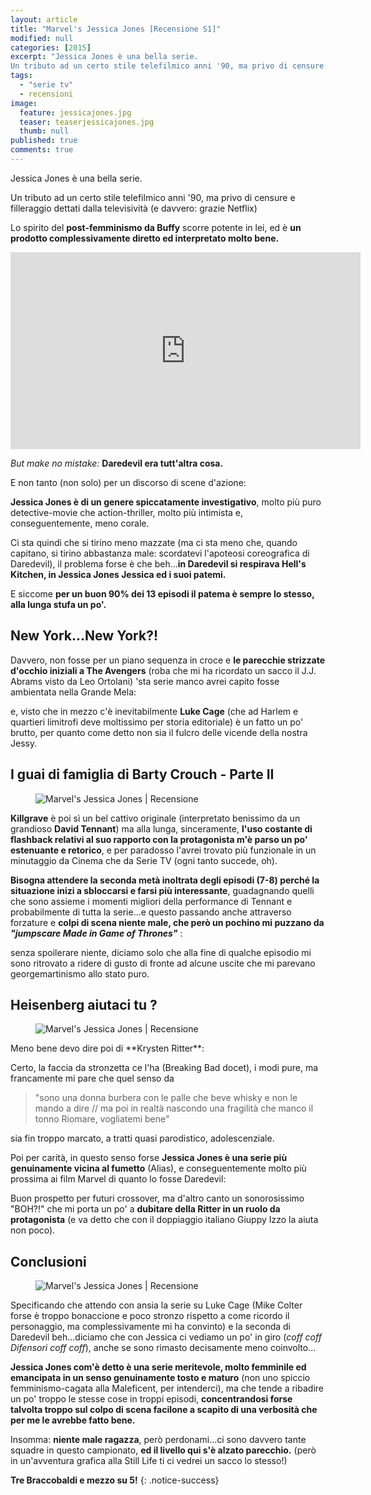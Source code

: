 ```yaml
---
layout: article
title: "Marvel's Jessica Jones [Recensione S1]"
modified: null
categories: [2015]
excerpt: "Jessica Jones è una bella serie.
Un tributo ad un certo stile telefilmico anni '90, ma privo di censure e filleraggio dettati dalla televisività..."
tags:
  - "serie tv"
  - recensioni
image: 
  feature: jessicajones.jpg
  teaser: teaserjessicajones.jpg
  thumb: null
published: true
comments: true
---
```


Jessica Jones è una bella serie.

Un tributo ad un certo stile telefilmico anni '90, ma privo di censure e filleraggio dettati dalla televisività (e davvero: grazie Netflix)

Lo spirito del **post-femminismo da Buffy** scorre potente in lei, ed è **un prodotto complessivamente diretto ed interpretato molto bene.**

<iframe width="560" height="315" src="https://www.youtube.com/embed/g6c3oTYcuhA" frameborder="0" allowfullscreen></iframe>

_But make no mistake:_ **Daredevil era tutt'altra cosa.**

E non tanto (non solo) per un discorso di scene d'azione:

**Jessica Jones è di un genere spiccatamente investigativo**, molto più puro detective-movie che action-thriller, molto più intimista e, conseguentemente, meno corale.

Ci sta quindi che si tirino meno mazzate (ma ci sta meno che, quando capitano, si tirino abbastanza male: scordatevi l'apoteosi coreografica di Daredevil), il problema forse è che beh...**in Daredevil si respirava Hell's Kitchen, in Jessica Jones Jessica ed i suoi patemi.**

E siccome **per un buon 90% dei 13 episodi il patema è sempre lo stesso, alla lunga stufa un po'.**

## New York...New York?!

Davvero, non fosse per un piano sequenza in croce e **le parecchie strizzate d'occhio iniziali a The Avengers** (roba che mi ha ricordato un sacco il J.J. Abrams visto da Leo Ortolani) 'sta serie manco avrei capito fosse ambientata nella Grande Mela:

e, visto che in mezzo c'è inevitabilmente **Luke Cage** (che ad Harlem e quartieri limitrofi deve moltissimo per storia editoriale) è un fatto un po' brutto, per quanto come detto non sia il fulcro delle vicende della nostra Jessy.

## I guai di famiglia di Barty Crouch - Parte II

<figure>
	<img src="http://3.bp.blogspot.com/-0JHxJ6hFC38/VlcTetOrbLI/AAAAAAAANX4/LkNEM1qXoAY/s1600/Jessica-Jones-Killgrave-poster.jpg" alt="Marvel's Jessica Jones | Recensione">
</figure>

**Killgrave** è poi sì un bel cattivo originale (interpretato benissimo da un grandioso **David Tennant**) ma alla lunga, sinceramente, **l'uso costante di flashback relativi al suo rapporto con la protagonista m'è parso un po' estenuante e retorico**, e per paradosso l'avrei trovato più funzionale in un minutaggio da Cinema che da Serie TV (ogni tanto succede, oh).

**Bisogna attendere la seconda metà inoltrata degli episodi (7-8) perché la situazione inizi a sbloccarsi e farsi più interessante**, guadagnando quelli che sono assieme i momenti migliori della performance di Tennant e probabilmente di tutta la serie...e questo passando anche attraverso forzature e **colpi di scena niente male, che però un pochino mi puzzano da _"jumpscare Made in Game of Thrones"_** :

senza spoilerare niente, diciamo solo che alla fine di qualche episodio mi sono ritrovato a ridere di gusto di fronte ad alcune uscite che mi parevano georgemartinismo allo stato puro.

## Heisenberg aiutaci tu ?

<figure>
	<img src="http://4.bp.blogspot.com/-mokOncGzIG4/Vlel2a4xv-I/AAAAAAAANYI/1EKqjXZnj5g/s1600/krysten%2Britter.png" alt="Marvel's Jessica Jones | Recensione">
</figure>
Meno bene devo dire poi di **Krysten Ritter**:

Certo, la faccia da stronzetta ce l'ha (Breaking Bad docet), i modi pure, ma francamente mi pare che quel senso da

>"sono una donna burbera con le palle che beve whisky e non le mando a dire // ma poi in realtà nascondo una fragilità che manco il tonno Riomare, vogliatemi bene"

sia fin troppo marcato, a tratti quasi parodistico, adolescenziale.

Poi per carità, in questo senso forse **Jessica Jones è una serie più genuinamente vicina al fumetto** (Alias), e conseguentemente molto più prossima ai film Marvel di quanto lo fosse Daredevil: 

Buon prospetto per futuri crossover, ma d'altro canto un sonorosissimo "BOH?!" che mi porta un po' a **dubitare della Ritter in un ruolo da protagonista** (e va detto che con il doppiaggio italiano Giuppy Izzo la aiuta non poco).

## Conclusioni

<figure>
	<img src="http://1.bp.blogspot.com/-iaQNzPpTPWA/VlemXaOW-sI/AAAAAAAANYQ/yaIvALwMlQg/s1600/lukecage.jpg" alt="Marvel's Jessica Jones | Recensione">
</figure>

Specificando che attendo con ansia la serie su Luke Cage (Mike Colter forse è troppo bonaccione e poco stronzo rispetto a come ricordo il personaggio, ma complessivamente mi ha convinto) e la seconda di Daredevil beh...diciamo che con Jessica ci vediamo un po' in giro (*coff coff Difensori coff coff*), anche se sono rimasto decisamente meno coinvolto...

**Jessica Jones com'è detto è una serie meritevole, molto femminile ed emancipata in un senso genuinamente tosto e maturo** (non uno spiccio femminismo-cagata alla Maleficent, per intenderci), ma che tende a ribadire un po' troppo le stesse cose in troppi episodi, **concentrandosi forse talvolta troppo sul colpo di scena facilone a scapito di una verbosità che per me le avrebbe fatto bene.**

Insomma: **niente male ragazza**, però perdonami...ci sono davvero tante squadre in questo campionato, **ed il livello qui s'è alzato parecchio.** (però in un'avventura grafica alla Still Life ti ci vedrei un sacco lo stesso!)

**Tre Braccobaldi e mezzo su 5!**
{: .notice-success}